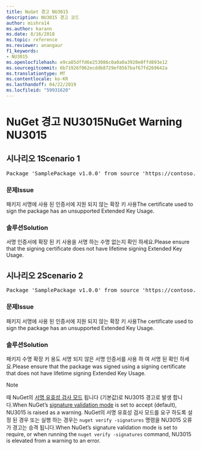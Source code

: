 ```yaml
---
title: NuGet 경고 NU3015
description: NU3015 경고 코드
author: mishra14
ms.author: karann
ms.date: 8/16/2018
ms.topic: reference
ms.reviewer: anangaur
f1_keywords:
- NU3015
ms.openlocfilehash: e9ca85dffd6e253086c0a0a0a3920e0ffd893e12
ms.sourcegitcommit: 6b71926f062ecddb8729ef8567baf67fd269642a
ms.translationtype: MT
ms.contentlocale: ko-KR
ms.lasthandoff: 04/22/2019
ms.locfileid: "59931620"
---
```

# <a name="nuget-warning-nu3015"></a><span data-ttu-id="dec3a-103">NuGet 경고 NU3015</span><span class="sxs-lookup"><span data-stu-id="dec3a-103">NuGet Warning NU3015</span></span>

## <a name="scenario-1"></a><span data-ttu-id="dec3a-104">시나리오 1</span><span class="sxs-lookup"><span data-stu-id="dec3a-104">Scenario 1</span></span>

<pre>Package 'SamplePackage v1.0.0' from source 'https://contoso.com/index.json': The lifetime signing EKU in the primary signature's certificate is not supported.</pre>

### <a name="issue"></a><span data-ttu-id="dec3a-105">문제</span><span class="sxs-lookup"><span data-stu-id="dec3a-105">Issue</span></span>

<span data-ttu-id="dec3a-106">패키지 서명에 사용 된 인증서에 지원 되지 않는 확장 키 사용</span><span class="sxs-lookup"><span data-stu-id="dec3a-106">The certificate used to sign the package has an unsupported Extended Key Usage.</span></span>


### <a name="solution"></a><span data-ttu-id="dec3a-107">솔루션</span><span class="sxs-lookup"><span data-stu-id="dec3a-107">Solution</span></span>

<span data-ttu-id="dec3a-108">서명 인증서에 확장 된 키 사용을 서명 하는 수명 없는지 확인 하세요.</span><span class="sxs-lookup"><span data-stu-id="dec3a-108">Please ensure that the signing certificate does not have lifetime signing Extended Key Usage.</span></span>



## <a name="scenario-2"></a><span data-ttu-id="dec3a-109">시나리오 2</span><span class="sxs-lookup"><span data-stu-id="dec3a-109">Scenario 2</span></span>

<pre>Package 'SamplePackage v1.0.0' from source 'https://contoso.com/index.json': The lifetime signing EKU in the signing certificate is not supported.</pre>

### <a name="issue"></a><span data-ttu-id="dec3a-110">문제</span><span class="sxs-lookup"><span data-stu-id="dec3a-110">Issue</span></span>

<span data-ttu-id="dec3a-111">패키지 서명에 사용 된 인증서에 지원 되지 않는 확장 키 사용</span><span class="sxs-lookup"><span data-stu-id="dec3a-111">The certificate used to sign the package has an unsupported Extended Key Usage.</span></span>


### <a name="solution"></a><span data-ttu-id="dec3a-112">솔루션</span><span class="sxs-lookup"><span data-stu-id="dec3a-112">Solution</span></span>

<span data-ttu-id="dec3a-113">패키지 수명 확장 키 용도 서명 되지 않은 서명 인증서를 사용 하 여 서명 된 확인 하세요.</span><span class="sxs-lookup"><span data-stu-id="dec3a-113">Please ensure that the package was signed using a signing certificate that does not have lifetime signing Extended Key Usage.</span></span>


> [!Note]
> <span data-ttu-id="dec3a-114">때 NuGet의 [서명 유효성 검사 모드](https://docs.microsoft.com/en-us/nuget/consume-packages/installing-signed-packages#configure-package-signature-requirements) 됩니다 (기본값)로 NU3015 경고로 발생 합니다.</span><span class="sxs-lookup"><span data-stu-id="dec3a-114">When NuGet’s [signature validation mode](https://docs.microsoft.com/en-us/nuget/consume-packages/installing-signed-packages#configure-package-signature-requirements) is set to accept (default), NU3015 is raised as a warning.</span></span> <span data-ttu-id="dec3a-115">NuGet의 서명 유효성 검사 모드를 요구 하도록 설정 된 경우 또는 실행 하는 경우는 `nuget verify -signatures` 명령을 NU3015 오류가 경고는 승격 됩니다.</span><span class="sxs-lookup"><span data-stu-id="dec3a-115">When NuGet’s signature validation mode is set to require, or when running the `nuget verify -signatures` command, NU3015 is elevated from a warning to an error.</span></span> 